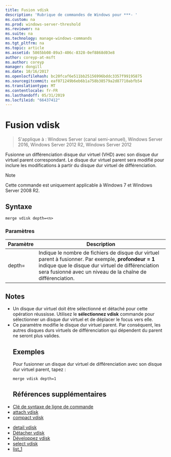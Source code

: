 ```yaml
---
title: Fusion vdisk
description: 'Rubrique de commandes de Windows pour ***- '
ms.custom: na
ms.prod: windows-server-threshold
ms.reviewer: na
ms.suite: na
ms.technology: manage-windows-commands
ms.tgt_pltfrm: na
ms.topic: article
ms.assetid: 5865bb08-89a3-406c-8328-0ef8868d03e8
author: coreyp-at-msft
ms.author: coreyp
manager: dongill
ms.date: 10/16/2017
ms.openlocfilehash: bc20fcaf6e511bb25156996bddc3357f99195875
ms.sourcegitcommit: eaf071249b6eb6b1a758b38579a2d87710abfb54
ms.translationtype: MT
ms.contentlocale: fr-FR
ms.lasthandoff: 05/31/2019
ms.locfileid: "66437412"
---
```

# <a name="merge-vdisk"></a>Fusion vdisk

>S'applique à : Windows Server (canal semi-annuel), Windows Server 2016, Windows Server 2012 R2, Windows Server 2012

Fusionne un différenciation disque dur virtuel (VHD) avec son disque dur virtuel parent correspondant. Le disque dur virtuel parent sera modifié pour inclure les modifications à partir du disque dur virtuel de différenciation.
> [!NOTE]
> Cette commande est uniquement applicable à Windows 7 et Windows Server 2008 R2.
> ## <a name="syntax"></a>Syntaxe
> ```
> merge vdisk depth=<n>
> ```
> ### <a name="parameters"></a>Paramètres
> 
> | Paramètre |                                                                                    Description                                                                                    |
> |-----------|-----------------------------------------------------------------------------------------------------------------------------------------------------------------------------------|
> | depth=<n> | Indique le nombre de fichiers de disque dur virtuel parent à fusionner. Par exemple, **profondeur = 1** indique que le disque dur virtuel de différenciation sera fusionné avec un niveau de la chaîne de différenciation. |
> 
> ## <a name="remarks"></a>Notes
> - Un disque dur virtuel doit être sélectionné et détaché pour cette opération réussisse. Utilisez le **sélectionnez vdisk** commande pour sélectionner un disque dur virtuel et de déplacer le focus vers elle.
> - Ce paramètre modifie le disque dur virtuel parent. Par conséquent, les autres disques durs virtuels de différenciation qui dépendent du parent ne seront plus valides.
>   ## <a name="BKMK_Examples"></a>Exemples
>   Pour fusionner un disque dur virtuel de différenciation avec son disque dur virtuel parent, tapez :
>   ```
>   merge vdisk depth=1
>   ```
>   ## <a name="additional-references"></a>Références supplémentaires
> - [Clé de syntaxe de ligne de commande](command-line-syntax-key.md)
> - [attach vdisk](attach-vdisk.md)
> - [compact vdisk](compact-vdisk.md)

-   [detail vdisk](detail-vdisk.md)
-   [Détacher vdisk](detach-vdisk.md)
-   [Développez vdisk](expand-vdisk.md)
-   [select vdisk](select-vdisk.md)
-   [list_1](list_1.md)
